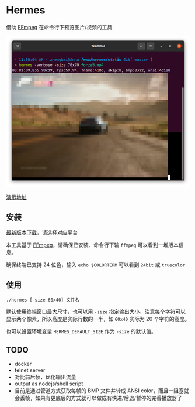# Hermes

借助 [FFmpeg](https://www.ffmpeg.org/) 在命令行下预览图片/视频的工具

![screenshot](/static/screenshot.webp)

[演示地址](https://www.youtube.com/watch?v=g7OHCnZ9fbk)

## 安装

[最新版本下载](https://github.com/zhengkai/hermes/releases/tag/v1.0.1)，请选择对应平台

本工具基于 [FFmpeg](https://www.ffmpeg.org/download.html)，请确保已安装、命令行下输 `ffmpeg` 可以看到一堆版本信息。

确保终端已支持 24 位色，输入 `echo $COLORTERM` 可以看到 `24bit` 或 `truecolor`

## 使用

    ./hermes [-size 60x40] 文件名

默认使用终端窗口最大尺寸，也可以用 `-size` 指定输出大小，注意每个字符可以显示两个像素，所以高度是实际行数的一半，如 `60x40` 实际为 20 个字符的高度。

也可以设置环境变量 `HERMES_DEFAULT_SIZE` 作为 `-size` 的默认值。

## TODO

* docker
* telnet server
* 对比前后帧，优化输出流量
* output as nodejs/shell script
* 目前是通过管道方式获取每帧的 BMP 文件并转成 ANSI color，而且一阻塞就会丢帧，如果有更底层的方式就可以做成有快进/后退/暂停的完善播放器了
